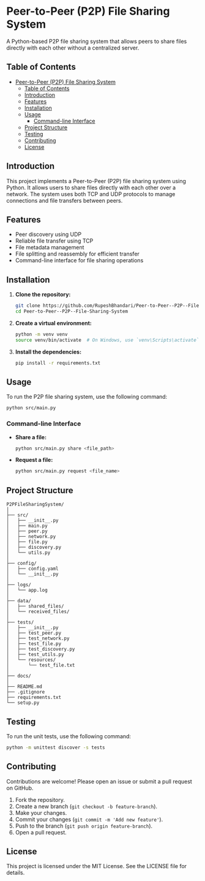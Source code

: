 
# Peer-to-Peer (P2P) File Sharing System

A Python-based P2P file sharing system that allows peers to share files directly with each other without a centralized server.

## Table of Contents
- [Peer-to-Peer (P2P) File Sharing System](#peer-to-peer-p2p-file-sharing-system)
  - [Table of Contents](#table-of-contents)
  - [Introduction](#introduction)
  - [Features](#features)
  - [Installation](#installation)
  - [Usage](#usage)
    - [Command-line Interface](#command-line-interface)
  - [Project Structure](#project-structure)
  - [Testing](#testing)
  - [Contributing](#contributing)
  - [License](#license)

## Introduction
This project implements a Peer-to-Peer (P2P) file sharing system using Python. It allows users to share files directly with each other over a network. The system uses both TCP and UDP protocols to manage connections and file transfers between peers.

## Features
- Peer discovery using UDP
- Reliable file transfer using TCP
- File metadata management
- File splitting and reassembly for efficient transfer
- Command-line interface for file sharing operations

## Installation
1. **Clone the repository:**
    ```sh
    git clone https://github.com/RupeshBhandari/Peer-to-Peer--P2P--File-Sharing-System.git
    cd Peer-to-Peer--P2P--File-Sharing-System
    ```

2. **Create a virtual environment:**
    ```sh
    python -m venv venv
    source venv/bin/activate  # On Windows, use `venv\Scripts\activate`
    ```

3. **Install the dependencies:**
    ```sh
    pip install -r requirements.txt
    ```

## Usage
To run the P2P file sharing system, use the following command:
```sh
python src/main.py
```

### Command-line Interface
- **Share a file:**
    ```sh
    python src/main.py share <file_path>
    ```
- **Request a file:**
    ```sh
    python src/main.py request <file_name>
    ```

## Project Structure
```
P2PFileSharingSystem/
│
├── src/
│   ├── __init__.py
│   ├── main.py
│   ├── peer.py
│   ├── network.py
│   ├── file.py
│   ├── discovery.py
│   └── utils.py
│
├── config/
│   ├── config.yaml
│   └── __init__.py
│
├── logs/
│   └── app.log
│
├── data/
│   ├── shared_files/
│   └── received_files/
│
├── tests/
│   ├── __init__.py
│   ├── test_peer.py
│   ├── test_network.py
│   ├── test_file.py
│   ├── test_discovery.py
│   ├── test_utils.py
│   └── resources/
│       └── test_file.txt
│
├── docs/
│
├── README.md
├── .gitignore
├── requirements.txt
└── setup.py
```

## Testing
To run the unit tests, use the following command:
```sh
python -m unittest discover -s tests
```

## Contributing
Contributions are welcome! Please open an issue or submit a pull request on GitHub.

1. Fork the repository.
2. Create a new branch (`git checkout -b feature-branch`).
3. Make your changes.
4. Commit your changes (`git commit -m 'Add new feature'`).
5. Push to the branch (`git push origin feature-branch`).
6. Open a pull request.

## License
This project is licensed under the MIT License. See the LICENSE file for details.